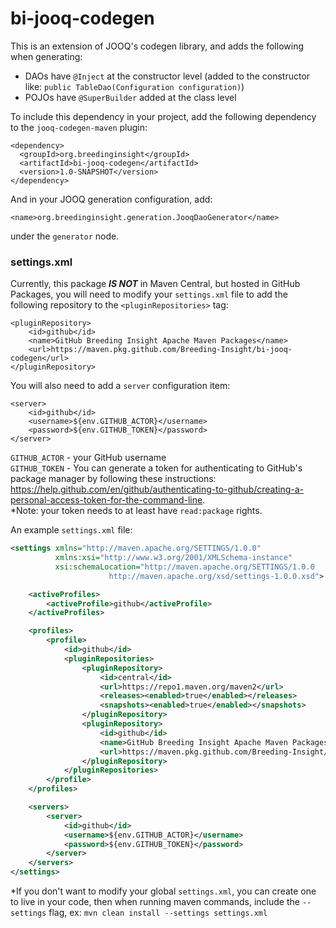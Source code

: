 # bi-jooq-codegen

This is an extension of JOOQ's codegen library, and adds the following when generating:

- DAOs have `@Inject` at the constructor level (added to the constructor like: `public TableDao(Configuration configuration)`)
- POJOs have `@SuperBuilder` added at the class level

To include this dependency in your project, add the following dependency to the `jooq-codegen-maven` plugin:

```
<dependency>
  <groupId>org.breedinginsight</groupId>
  <artifactId>bi-jooq-codegen</artifactId>
  <version>1.0-SNAPSHOT</version>
</dependency>
```

And in your JOOQ generation configuration, add:

`<name>org.breedinginsight.generation.JooqDaoGenerator</name>`

under the `generator` node. 

### settings.xml
Currently, this package ***IS NOT*** in Maven Central, but hosted in GitHub Packages, you will need to modify your `settings.xml` file to add the following repository to the `<pluginRepositories>` tag:

```
<pluginRepository>
    <id>github</id>
    <name>GitHub Breeding Insight Apache Maven Packages</name>
    <url>https://maven.pkg.github.com/Breeding-Insight/bi-jooq-codegen</url>
</pluginRepository>
```

You will also need to add a `server` configuration item:

```
<server>
    <id>github</id>
    <username>${env.GITHUB_ACTOR}</username>
    <password>${env.GITHUB_TOKEN}</password>
</server>
```

`GITHUB_ACTOR` - your GitHub username  
`GITHUB_TOKEN` - You can generate a token for authenticating to GitHub's package manager by following these instructions: https://help.github.com/en/github/authenticating-to-github/creating-a-personal-access-token-for-the-command-line.  
*Note: your token needs to at least have `read:package` rights.

An example `settings.xml` file:

```xml
<settings xmlns="http://maven.apache.org/SETTINGS/1.0.0"
          xmlns:xsi="http://www.w3.org/2001/XMLSchema-instance"
          xsi:schemaLocation="http://maven.apache.org/SETTINGS/1.0.0
                      http://maven.apache.org/xsd/settings-1.0.0.xsd">

    <activeProfiles>
        <activeProfile>github</activeProfile>
    </activeProfiles>

    <profiles>
        <profile>
            <id>github</id>
            <pluginRepositories>
                <pluginRepository>
                    <id>central</id>
                    <url>https://repo1.maven.org/maven2</url>
                    <releases><enabled>true</enabled></releases>
                    <snapshots><enabled>true</enabled></snapshots>
                </pluginRepository>
                <pluginRepository>
                    <id>github</id>
                    <name>GitHub Breeding Insight Apache Maven Packages</name>
                    <url>https://maven.pkg.github.com/Breeding-Insight/bi-jooq-codegen</url>
                </pluginRepository>
            </pluginRepositories>
        </profile>
    </profiles>

    <servers>
        <server>
            <id>github</id>
            <username>${env.GITHUB_ACTOR}</username>
            <password>${env.GITHUB_TOKEN}</password>
        </server>
    </servers>
</settings>
```

*If you don't want to modify your global `settings.xml`, you can create one to live in your code, then when running maven commands, include the `--settings` flag, ex: `mvn clean install --settings settings.xml`
